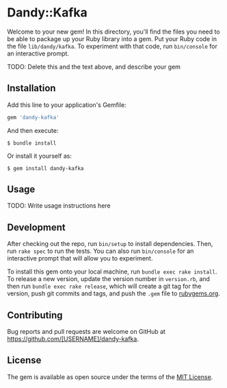 # Dandy::Kafka

Welcome to your new gem! In this directory, you'll find the files you need to be able to package up your Ruby library into a gem. Put your Ruby code in the file `lib/dandy/kafka`. To experiment with that code, run `bin/console` for an interactive prompt.

TODO: Delete this and the text above, and describe your gem

## Installation

Add this line to your application's Gemfile:

```ruby
gem 'dandy-kafka'
```

And then execute:

    $ bundle install

Or install it yourself as:

    $ gem install dandy-kafka

## Usage

TODO: Write usage instructions here

## Development

After checking out the repo, run `bin/setup` to install dependencies. Then, run `rake spec` to run the tests. You can also run `bin/console` for an interactive prompt that will allow you to experiment.

To install this gem onto your local machine, run `bundle exec rake install`. To release a new version, update the version number in `version.rb`, and then run `bundle exec rake release`, which will create a git tag for the version, push git commits and tags, and push the `.gem` file to [rubygems.org](https://rubygems.org).

## Contributing

Bug reports and pull requests are welcome on GitHub at https://github.com/[USERNAME]/dandy-kafka.


## License

The gem is available as open source under the terms of the [MIT License](https://opensource.org/licenses/MIT).
